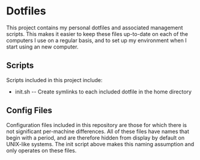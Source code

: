 Dotfiles
========

This project contains my personal dotfiles and associated management scripts. This makes it easier to keep these files up-to-date on each of the computers I use on a regular basis, and to set up my environment when I start using an new computer.

Scripts
-------

Scripts included in this project include:
* init.sh -- Create symlinks to each included dotfile in the home directory

Config Files
------------

Configuration files included in this repository are those for which there is not significant per-machine differences. All of these files have names that begin with a period, and are therefore hidden from display by default on UNIX-like systems. The init script above makes this naming assumption and only operates on these files.
